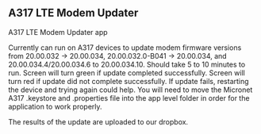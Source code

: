 ## A317 LTE Modem Updater

A317 LTE Modem Updater app

Currently can run on A317 devices to update modem firmware versions from 20.00.032 -> 20.00.034, 20.00.032.0-B041 -> 20.00.034, and 20.00.034.4/20.00.034.6 to 20.00.034.10. 
Should take 5 to 10 minutes to run. Screen will turn green if update completed successfully. Screen will turn red if update did not complete successfully. If update fails, restarting the device and trying again could help. 
You will need to move the Micronet A317 .keystore and .properties file into the app level folder in order for the application to work properly.

The results of the update are uploaded to our dropbox.